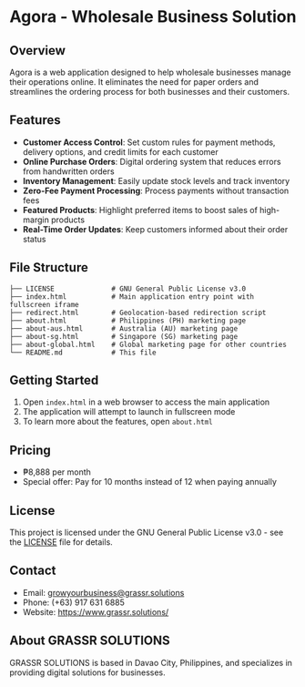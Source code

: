 # Agora - Wholesale Business Solution

## Overview
Agora is a web application designed to help wholesale businesses manage their operations online. It eliminates the need for paper orders and streamlines the ordering process for both businesses and their customers.

## Features
- **Customer Access Control**: Set custom rules for payment methods, delivery options, and credit limits for each customer
- **Online Purchase Orders**: Digital ordering system that reduces errors from handwritten orders
- **Inventory Management**: Easily update stock levels and track inventory
- **Zero-Fee Payment Processing**: Process payments without transaction fees
- **Featured Products**: Highlight preferred items to boost sales of high-margin products
- **Real-Time Order Updates**: Keep customers informed about their order status

## File Structure
```
├── LICENSE              # GNU General Public License v3.0
├── index.html           # Main application entry point with fullscreen iframe
├── redirect.html        # Geolocation-based redirection script
├── about.html           # Philippines (PH) marketing page
├── about-aus.html       # Australia (AU) marketing page
├── about-sg.html        # Singapore (SG) marketing page
├── about-global.html    # Global marketing page for other countries
└── README.md            # This file
```

## Getting Started
1. Open `index.html` in a web browser to access the main application
2. The application will attempt to launch in fullscreen mode
3. To learn more about the features, open `about.html`

## Pricing
- ₱8,888 per month
- Special offer: Pay for 10 months instead of 12 when paying annually

## License
This project is licensed under the GNU General Public License v3.0 - see the [LICENSE](LICENSE) file for details.

## Contact
- Email: growyourbusiness@grassr.solutions
- Phone: (+63) 917 631 6885
- Website: https://www.grassr.solutions/

## About GRASSR SOLUTIONS
GRASSR SOLUTIONS is based in Davao City, Philippines, and specializes in providing digital solutions for businesses.
